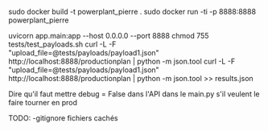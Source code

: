 
sudo docker build -t powerplant_pierre .
sudo docker run -ti -p 8888:8888 powerplant_pierre

uvicorn app.main:app --host 0.0.0.0 --port 8888
chmod 755 tests/test_payloads.sh
curl -L -F "upload_file=@tests/payloads/payload1.json" http://localhost:8888/productionplan | python -m json.tool 
curl -L -F "upload_file=@tests/payloads/payload1.json" http://localhost:8888/productionplan | python -m json.tool >> results.json




Dire qu'il faut mettre debug = False dans l'API dans le main.py s'il veulent le faire tourner en prod

TODO:
-gitignore fichiers cachés
